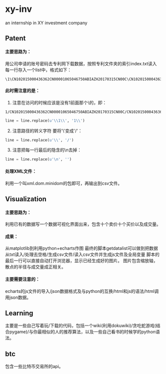# xy-inv
an internship in XY investment company


## Patent 
#### 主要思路为：
用公司申请的账号密码去专利网下载数据，按照专利文件夹的索引index.txt读入每一行存入一个list中，格式如下：
```
\1\CN102015000436362CN00001065046750ABIAZH20170315CN00C\CN102015000436362CN00001065046750ABIAZH20170315CN00C.XML
```
#### 此时需注意的是：</u>
1. 注意在访问的时候应该是没有1前面那个\的，即：
```
1/CN102015000436362CN00001065046750ABIAZH20170315CN00C/CN102015000436362CN00001065046750ABIAZH20170315CN00C.XML
```
```python
line = line.replace(u'\\1\\', '1\\')
```
2. 注意路径的转义字符 要将'\\'变成'/'：
```python
line = line.replace(u'\\', '/')
```
3. 注意把每一行最后的隐含的\n去掉：
```python
line = line.replace(u'\n', '')
```
#### 处理XML文件：
利用一个叫xml.dom.minidom的包即可，再输出到csv文件。

## Visualization
#### 主要思路为：
利用已有的数据写一个数据可视化界面出来，包含十个卖价十个买价以及成交量。
#### 成果：
从matplotlib到利用python+echarts作图
最终的脚本getdatalist可以做到把数据从txt读入/处理去空格/生成csv文件/读入csv文件并生成js文件及全局变量
脚本的最后一行可以直接自动打开浏览器，显示已经生成好的图片。
图片包含缩放轴，散点的半径与成交量成正相关。
#### 主要需要注意的：
echarts的js文件的导入/json数据格式及与python的互换/html和js的语法/html调用json数据。

## Learning
主要是一些自己写着玩/下载的代码，包括一个wiki(利用dokuwiki)/贪吃蛇游戏(结合pygame)/与你最相似的人的推荐算法，以及一些自己看书的时候学的python语法。

## btc
包含一些比特币交易所的api。

